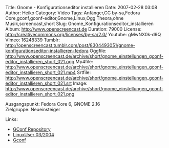 Title: Gnome - Konfigurationseditor installieren
Date: 2007-02-28 03:08
Author: Heiko
Category: Video
Tags: Anfänger,CC by-sa,Fedora Core,gconf,gconf-editor,Gnome,Linux,Ogg Theora,ohne Musik,screencast,short
Slug: Gnome_Konfigurationseditor_installieren
Album: http://www.openscreencast.de
Duration: 79000
License: http://creativecommons.org/licenses/by-sa/2.0/
Youtube: gMwNX0k-d9Q
Vimeo: 16248339
Tumblr: http://openscreencast.tumblr.com/post/8304493051/gnome-konfigurationseditor-installieren-fedora
Oggfile: http://www.openscreencast.de/archive/short/gnome_einstellungen_gconf-editor_installieren_short_021.ogg
Mp4file: http://www.openscreencast.de/archive/short/gnome_einstellungen_gconf-editor_installieren_short_021.mp4
Srtfile: http://www.openscreencast.de/archive/short/gnome_einstellungen_gconf-editor_installieren_short_021.srt
Image: http://www.openscreencast.de/archive/short/gnome_einstellungen_gconf-editor_installieren_short_021.png

Ausgangspunkt: Fedora Core 6, GNOME 2.16  
Zielgruppe: Neueinsteiger  

Links:

  * [GConf Repository](http://www.gnome.org/learn/admin-guide/latest/gconf-24.html)
  * [LinuxUser 03/2004](http://www.linux-user.de/ausgabe/2004/03/028-gconf/index.html)
  * [Gconf](http://en.wikipedia.org/wiki/Gconf)

